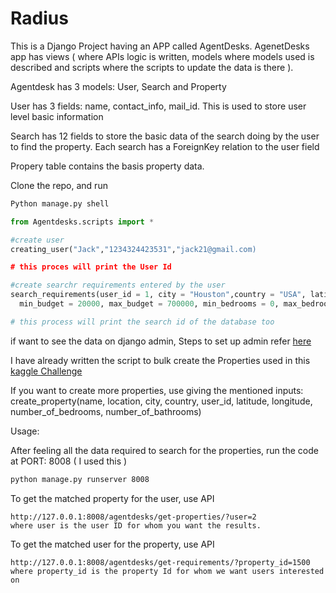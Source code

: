 # Radius

This is a Django Project having an APP called AgentDesks. AgenetDesks app has views ( where APIs logic is written,
models where models used is described and scripts where the scripts to update the data is there ).

Agentdesk has 3 models: User, Search and Property

User has 3 fields: name, contact_info, mail_id. This is used to store user level basic information

Search has 12 fields to store the basic data of the search doing by the user to find the property. 
Each search has a ForeignKey relation to the user field

Propery table contains the basis property data.

Clone the repo, and run
```bash
Python manage.py shell
```

```python
from Agentdesks.scripts import *

#create user
creating_user("Jack","1234324423531","jack21@gmail.com)

# this proces will print the User Id

#create searchr requirements entered by the user
search_requirements(user_id = 1, city = "Houston",country = "USA", latitude = 29.7823356, longitude = -95.3655487,
  min_budget = 20000, max_budget = 700000, min_bedrooms = 0, max_bedrooms = 2, min_bathrooms = 1, max_bathrooms = 2)

# this process will print the search id of the database too

```

if want to see the data on django admin, Steps to set up admin refer [here](https://docs.djangoproject.com/en/2.1/ref/django-admin/#createsuperuser)

I have already written the script to bulk create the Properties used in this [kaggle Challenge](https://www.kaggle.com/PromptCloudHQ/airbnb-property-data-from-texas)

If you want to create more properties, use giving the mentioned inputs:
create_property(name, location, city, country, user_id, latitude, longitude, number_of_bedrooms, number_of_bathrooms)


Usage:

After feeling all the data required to search for the properties, run the code at PORT: 8008 ( I used this )
```bash
python manage.py runserver 8008
```
To get the matched property for the user, use API
```
http://127.0.0.1:8008/agentdesks/get-properties/?user=2 
where user is the user ID for whom you want the results.
```
To get the matched user for the property, use API
```
http://127.0.0.1:8008/agentdesks/get-requirements/?property_id=1500
where property_id is the property Id for whom we want users interested on
```




